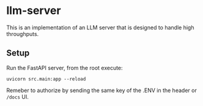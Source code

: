 # llm-server

This is an implementation of an LLM server that is designed to handle high throughputs.

## Setup

Run the FastAPI server, from the root execute:

```
uvicorn src.main:app --reload
```

Remeber to authorize by sending the same key of the .ENV in the header or `/docs` UI. 